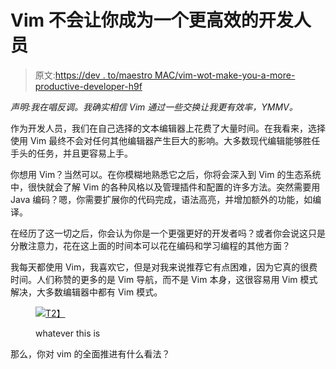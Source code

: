 # Vim 不会让你成为一个更高效的开发人员

> 原文:[https://dev . to/maestro MAC/vim-wot-make-you-a-more-productive-developer-h9f](https://dev.to/maestromac/vim-wont-make-you-a-more-productive-developer-h9f)

*声明:我在唱反调。我确实相信 Vim 通过一些交换让我更有效率，YMMV。*

作为开发人员，我们在自己选择的文本编辑器上花费了大量时间。在我看来，选择使用 Vim 最终不会对任何其他编辑器产生巨大的影响。大多数现代编辑能够胜任手头的任务，并且更容易上手。

你想用 Vim？当然可以。在你模糊地熟悉它之后，你将会深入到 Vim 的生态系统中，很快就会了解 Vim 的各种风格以及管理插件和配置的许多方法。突然需要用 Java 编码？嗯，你需要扩展你的代码完成，语法高亮，并增加额外的功能，如编译。

在经历了这一切之后，你会认为你是一个更强更好的开发者吗？或者你会说这只是分散注意力，花在这上面的时间本可以花在编码和学习编程的其他方面？

我每天都使用 Vim，我喜欢它，但是对我来说推荐它有点困难，因为它真的很费时间。人们称赞的更多的是 Vim 导航，而不是 Vim 本身，这很容易用 Vim 模式解决，大多数编辑器中都有 Vim 模式。

<figure>

[![](../Images/1a5bd77fca31849b45b8a2e9abfd8360.png)T2】](https://res.cloudinary.com/practicaldev/image/fetch/s--xijdeWyH--/c_limit%2Cf_auto%2Cfl_progressive%2Cq_auto%2Cw_880/https://www.vim.org/images/vim_superman.jpg)

<figcaption>whatever this is</figcaption>

</figure>

那么，你对 vim 的全面推进有什么看法？